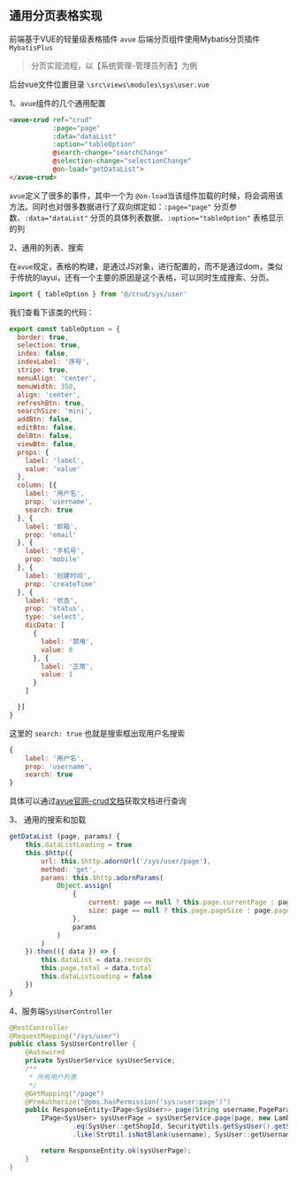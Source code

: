 ## 通用分页表格实现

前端基于VUE的轻量级表格插件 `avue`
后端分页组件使用Mybatis分页插件 `MybatisPlus`



> 分页实现流程，以【系统管理-管理员列表】为例

后台vue文件位置目录 `\src\views\modules\sys\user.vue` 

1、`avue`组件的几个通用配置

```html
<avue-crud ref="crud"
           :page="page"
           :data="dataList"
           :option="tableOption"
           @search-change="searchChange"
           @selection-change="selectionChange"
           @on-load="getDataList">
</avue-crud>
```

`avue`定义了很多的事件，其中一个为 `@on-load`当该组件加载的时候，将会调用该方法。同时也对很多数据进行了双向绑定如：`:page="page"` 分页参数、`:data="dataList"` 分页的具体列表数据、`:option="tableOption"` 表格显示的列



2、通用的列表、搜索

在`avue`规定，表格的构建，是通过JS对象，进行配置的，而不是通过dom，类似于传统的layui，还有一个主要的原因是这个表格，可以同时生成搜索、分页。

```javascript
import { tableOption } from '@/crud/sys/user'
```



我们查看下该类的代码：

```javascript
export const tableOption = {
  border: true,
  selection: true,
  index: false,
  indexLabel: '序号',
  stripe: true,
  menuAlign: 'center',
  menuWidth: 350,
  align: 'center',
  refreshBtn: true,
  searchSize: 'mini',
  addBtn: false,
  editBtn: false,
  delBtn: false,
  viewBtn: false,
  props: {
    label: 'label',
    value: 'value'
  },
  column: [{
    label: '用户名',
    prop: 'username',
    search: true
  }, {
    label: '邮箱',
    prop: 'email'
  }, {
    label: '手机号',
    prop: 'mobile'
  }, {
    label: '创建时间',
    prop: 'createTime'
  }, {
    label: '状态',
    prop: 'status',
    type: 'select',
    dicData: [
      {
        label: '禁用',
        value: 0
      }, {
        label: '正常',
        value: 1
      }
    ]

  }]
}
```

这里的 `search: true` 也就是搜索框出现用户名搜索

```javascript
{
    label: '用户名',
    prop: 'username',
    search: true
}
```

具体可以通过[avue官网-crud文档](https://avuejs.com/doc/crud/crud-doc)获取文档进行查询



3、 通用的搜索和加载

```javascript
getDataList (page, params) {
    this.dataListLoading = true
    this.$http({
        url: this.$http.adornUrl('/sys/user/page'),
        method: 'get',
        params: this.$http.adornParams(
            Object.assign(
                {
                    current: page == null ? this.page.currentPage : page.currentPage,
                    size: page == null ? this.page.pageSize : page.pageSize
                },
                params
            )
        )
    }).then(({ data }) => {
        this.dataList = data.records
        this.page.total = data.total
        this.dataListLoading = false
    })
}
```



4、服务端`SysUserController` 

```java
@RestController
@RequestMapping("/sys/user")
public class SysUserController {
	@Autowired
	private SysUserService sysUserService;
	/**
	 * 所有用户列表
	 */
	@GetMapping("/page")
	@PreAuthorize("@pms.hasPermission('sys:user:page')")
	public ResponseEntity<IPage<SysUser>> page(String username,PageParam<SysUser> page){
		IPage<SysUser> sysUserPage = sysUserService.page(page, new LambdaQueryWrapper<SysUser>()
				.eq(SysUser::getShopId, SecurityUtils.getSysUser().getShopId())
				.like(StrUtil.isNotBlank(username), SysUser::getUsername, username));

		return ResponseEntity.ok(sysUserPage);
	}
}
```
